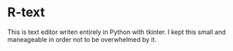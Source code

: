 R-text
======

This is text editor writen entirely in Python with tkinter.
I kept this small and maneageable in order not to be overwhelmed by it.
